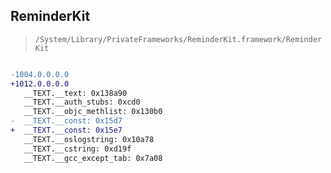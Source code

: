 ## ReminderKit

> `/System/Library/PrivateFrameworks/ReminderKit.framework/ReminderKit`

```diff

-1004.0.0.0.0
+1012.0.0.0.0
   __TEXT.__text: 0x138a90
   __TEXT.__auth_stubs: 0xcd0
   __TEXT.__objc_methlist: 0x130b0
-  __TEXT.__const: 0x15d7
+  __TEXT.__const: 0x15e7
   __TEXT.__oslogstring: 0x10a78
   __TEXT.__cstring: 0xd19f
   __TEXT.__gcc_except_tab: 0x7a08

```
